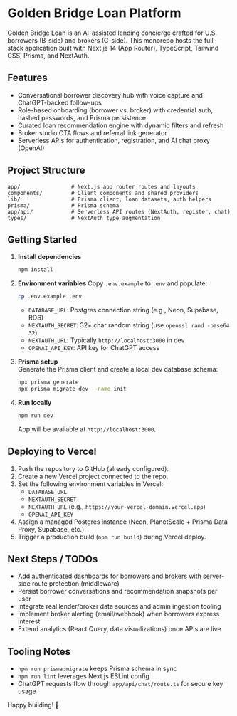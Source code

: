 # Golden Bridge Loan Platform

Golden Bridge Loan is an AI-assisted lending concierge crafted for U.S. borrowers (B-side) and brokers (C-side). This monorepo hosts the full-stack application built with Next.js 14 (App Router), TypeScript, Tailwind CSS, Prisma, and NextAuth.

## Features
- Conversational borrower discovery hub with voice capture and ChatGPT-backed follow-ups
- Role-based onboarding (borrower vs. broker) with credential auth, hashed passwords, and Prisma persistence
- Curated loan recommendation engine with dynamic filters and refresh
- Broker studio CTA flows and referral link generator
- Serverless APIs for authentication, registration, and AI chat proxy (OpenAI)

## Project Structure
```
app/                # Next.js app router routes and layouts
components/         # Client components and shared providers
lib/                # Prisma client, loan datasets, auth helpers
prisma/             # Prisma schema
app/api/            # Serverless API routes (NextAuth, register, chat)
types/              # NextAuth type augmentation
```

## Getting Started
1. **Install dependencies**
   ```bash
   npm install
   ```

2. **Environment variables**
   Copy `.env.example` to `.env` and populate:
   ```bash
   cp .env.example .env
   ```
   - `DATABASE_URL`: Postgres connection string (e.g., Neon, Supabase, RDS)
   - `NEXTAUTH_SECRET`: 32+ char random string (use `openssl rand -base64 32`)
   - `NEXTAUTH_URL`: Typically `http://localhost:3000` in dev
   - `OPENAI_API_KEY`: API key for ChatGPT access

3. **Prisma setup**  
   Generate the Prisma client and create a local dev database schema:
   ```bash
   npx prisma generate
   npx prisma migrate dev --name init
   ```

4. **Run locally**
   ```bash
   npm run dev
   ```
   App will be available at `http://localhost:3000`.

## Deploying to Vercel
1. Push the repository to GitHub (already configured).
2. Create a new Vercel project connected to the repo.
3. Set the following environment variables in Vercel:
   - `DATABASE_URL`
   - `NEXTAUTH_SECRET`
   - `NEXTAUTH_URL` (e.g., `https://your-vercel-domain.vercel.app`)
   - `OPENAI_API_KEY`
4. Assign a managed Postgres instance (Neon, PlanetScale + Prisma Data Proxy, Supabase, etc.).
5. Trigger a production build (`npm run build`) during Vercel deploy.

## Next Steps / TODOs
- Add authenticated dashboards for borrowers and brokers with server-side route protection (middleware)
- Persist borrower conversations and recommendation snapshots per user
- Integrate real lender/broker data sources and admin ingestion tooling
- Implement broker alerting (email/webhook) when borrowers express interest
- Extend analytics (React Query, data visualizations) once APIs are live

## Tooling Notes
- `npm run prisma:migrate` keeps Prisma schema in sync
- `npm run lint` leverages Next.js ESLint config
- ChatGPT requests flow through `app/api/chat/route.ts` for secure key usage

Happy building! 🚀
